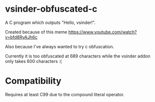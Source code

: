 # vsinder-obfuscated-c
A C program which outputs "Hello, vsinder!".

Created because of this meme https://www.youtube.com/watch?v=bfd8RyAJh6c

Also because I've always wanted to try c obfuscation.

Currently it is too obfuscated at 689 characters while the vsinder addon only takes 600 characters :(

# Compatibility
Requires at least C99 due to the compound literal operator.